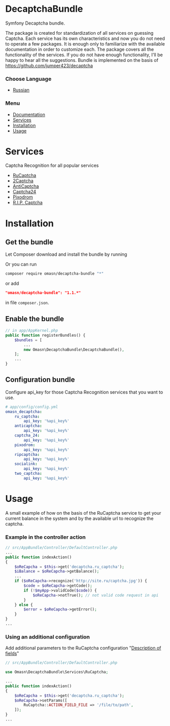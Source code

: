 # DecaptchaBundle

Symfony Decaptcha bundle.

The package is created for standardization of all services on guessing Captcha. Each service has its own characteristics and now you do not need to operate a few packages. It is enough only to familiarize with the available documentation in order to customize each. The package covers all the functionality of the services. If you do not have enough functionality, I'll be happy to hear all the suggestions. Bundle is implemented on the basis of https://github.com/jumper423/decaptcha

### Choose Language
+ [Russian](./README-ru.md)

### Menu
+ [Documentation](https://github.com/jumper423/decaptcha)
+ [Services](#Services)
+ [Installation](#Installation)
+ [Usage](#Usage)

# Services
Captcha Recognition for all popular services

+ [RuCaptcha](https://rucaptcha.com?from=4461711)
+ [2Captcha](https://2captcha.com/)
+ [AntiCaptcha](https://anti-captcha.com/)
+ [Captcha24](http://captcha24.com/)
+ [Pixodrom](http://pixodrom.com/)
+ [R.I.P. Captcha](http://ripcaptcha.com/)

# Installation

## Get the bundle

Let Composer download and install the bundle by running

Or you can run
```sh
composer require omasn/decaptcha-bundle "*"
```
or add
```json
"omasn/decaptcha-bundle": "1.1.*"
```
in file `composer.json`.

## Enable the bundle

```php
// in app/AppKernel.php
public function registerBundles() {
	$bundles = [
		...
		new Omasn\DecaptchaBundle\DecaptchaBundle(),
	];
	...
}
```
## Configuration bundle
Configure api_key for those Captcha Recognition services that you want to use.

```yaml
# app/config/config.yml
omasn_decaptcha:
    ru_captcha:
        api_key: '%api_key%'
    anticaptcha:
        api_key: '%api_key%'
    captcha_24:
        api_key: '%api_key%'
    pixodrom:
        api_key: '%api_key%'
    ripcaptcha:
        api_key: '%api_key%'
    socialink:
        api_key: '%api_key%'
    two_captcha:
        api_key: '%api_key%'
```

# Usage

A small example of how on the basis of the RuCaptcha service to get your current balance in the system and by the available url to recognize the captcha.

### Example in the controller action

```php
// src/AppBundle/Controller/DefaultController.php
...
public function indexAction()
{
    $oReCapcha = $this->get('decaptcha.ru_captcha');
    $iBalance = $oReCapcha->getBalance();
    ...
    if ($oReCapcha->recognize('http://site.ru/captcha.jpg')) {
        $code = $oReCapcha->getCode();
        if (!$myApp->validCode($code)) {
            $oReCapcha->notTrue(); // not valid code request in api
        }
    } else {
        $error = $oReCapcha->getError();
    }
}
...
```

### Using an additional configuration

Add additional parameters to the RuCaptcha configuration "[Description of fields](https://github.com/jumper423/decaptcha/blob/master/docs/RuCaptcha-en.md#a-description-of-the-fields)"

```php
// src/AppBundle/Controller/DefaultController.php

use Omasn\DecaptchaBundle\Services\RuCaptcha;

...
public function indexAction()
{
    $oReCapcha = $this->get('decaptcha.ru_captcha');
    $oReCapcha->setParams([
        RuCaptcha::ACTION_FIELD_FILE => '/file/to/path',
    ]);
}
...
```